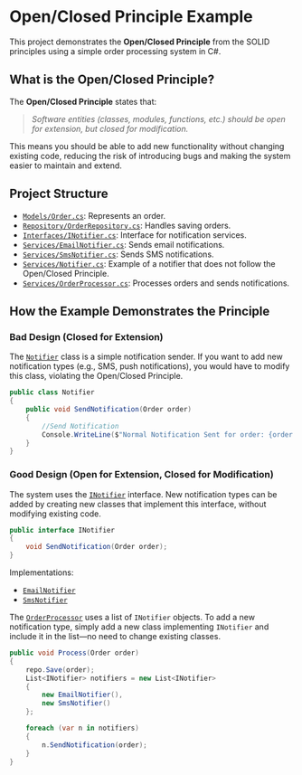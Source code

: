 # Open/Closed Principle Example

This project demonstrates the **Open/Closed Principle** from the SOLID principles using a simple order processing system in C#.

## What is the Open/Closed Principle?

The **Open/Closed Principle** states that:
> *Software entities (classes, modules, functions, etc.) should be open for extension, but closed for modification.*

This means you should be able to add new functionality without changing existing code, reducing the risk of introducing bugs and making the system easier to maintain and extend.

## Project Structure

- [`Models/Order.cs`](Models/Order.cs): Represents an order.
- [`Repository/OrderRepository.cs`](Repository/OrderRepository.cs): Handles saving orders.
- [`Interfaces/INotifier.cs`](Interfaces/INotifier.cs): Interface for notification services.
- [`Services/EmailNotifier.cs`](Services/EmailNotifier.cs): Sends email notifications.
- [`Services/SmsNotifier.cs`](Services/SmsNotifier.cs): Sends SMS notifications.
- [`Services/Notifier.cs`](Services/Notifier.cs): Example of a notifier that does not follow the Open/Closed Principle.
- [`Services/OrderProcessor.cs`](Services/OrderProcessor.cs): Processes orders and sends notifications.

## How the Example Demonstrates the Principle

### Bad Design (Closed for Extension)

The [`Notifier`](Services/Notifier.cs) class is a simple notification sender. If you want to add new notification types (e.g., SMS, push notifications), you would have to modify this class, violating the Open/Closed Principle.

```csharp
public class Notifier
{
    public void SendNotification(Order order)
    {
        //Send Notification
        Console.WriteLine($"Normal Notification Sent for order: {order.OrderDetails}");
    }
}
```

### Good Design (Open for Extension, Closed for Modification)

The system uses the [`INotifier`](Interfaces/INotifier.cs) interface. New notification types can be added by creating new classes that implement this interface, without modifying existing code.

```csharp
public interface INotifier
{
    void SendNotification(Order order);
}
```

Implementations:
- [`EmailNotifier`](Services/EmailNotifier.cs)
- [`SmsNotifier`](Services/SmsNotifier.cs)

The [`OrderProcessor`](Services/OrderProcessor.cs) uses a list of `INotifier` objects. To add a new notification type, simply add a new class implementing `INotifier` and include it in the list—no need to change existing classes.

```csharp
public void Process(Order order)
{
    repo.Save(order);
    List<INotifier> notifiers = new List<INotifier>
    {
        new EmailNotifier(),
        new SmsNotifier()
    };

    foreach (var n in notifiers)
    {
        n.SendNotification(order);
    }
}
```
